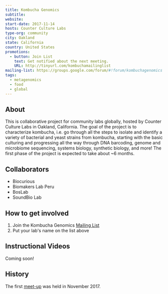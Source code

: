 ```yaml
---
title: Kombucha Genomics
subtitle:
website:
start-date: 2017-11-14
hosts: Counter Culture Labs
type-org: community
city: Oakland
state: California
country: United States
promotions:
  - button: Join List
    text: Get notified about the next meeting.
    URL: http://tinyurl.com/kombuchamailinglist
mailing-list: https://groups.google.com/forum/#!forum/kombuchagenomics
tags:
  - metagenomics
  - food
  - global
---
```


## About
This is collaborative project for community labs globally, hosted by Counter Culture Labs in Oakland, California. The goal of the project is to characterize kombucha, i.e. go through all the steps to isolate and identify a variety of bacterial and yeast strains from kombucha, starting with the basic culturing and progressing all the way through DNA barcoding, genome and microbiome sequencing, systems biology, synthetic biology, and more! The first phase of the project is expected to take about ~6 months.

## Collaborators
  - Biocurious
  - Biomakers Lab Peru
  - BosLab
  - SoundBio Lab
  
## How to get involved
1. Join the Kombucha Genomics [Mailing List](http://tinyurl.com/kombuchamailinglist)
2. Put your lab's name on the list above

## Instructional Videos
Coming soon!

## History
The first [meet-up](https://www.meetup.com/Counter-Culture-Labs/events/244983427/?_cookie-check=HyqGOIfHaCyjUnk4) was held in November 2017.
